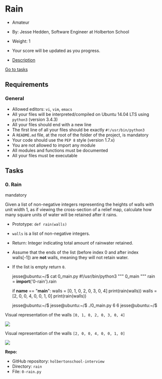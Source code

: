 Rain
====

*   Amateur
*   By: Jesse Hedden, Software Engineer at Holberton School
*   Weight: 1
*   Your score will be updated as you progress.

*   [Description](#description)

[Go to tasks](#)

Requirements
------------

### General

*   Allowed editors: `vi`, `vim`, `emacs`
*   All your files will be interpreted/compiled on Ubuntu 14.04 LTS using `python3` (version 3.4.3)
*   All your files should end with a new line
*   The first line of all your files should be exactly `#!/usr/bin/python3`
*   A `README.md` file, at the root of the folder of the project, is mandatory
*   Your code should use the `PEP 8` style (version 1.7.x)
*   You are not allowed to import any module
*   All modules and functions must be documented
*   All your files must be executable

Tasks
-----

### 0\. Rain

mandatory

Given a list of non-negative integers representing the heights of walls with unit width 1, as if viewing the cross-section of a relief map, calculate how many square units of water will be retained after it rains.

*   Prototype: `def rain(walls)`
*   `walls` is a list of non-negative integers.
*   Return: Integer indicating total amount of rainwater retained.
*   Assume that the ends of the list (before index 0 and after index walls\[-1\]) are **not** walls, meaning they will not retain water.
*   If the list is empty return `0`.

    jesse@ubuntu:~/$ cat 0_main.py
    #!/usr/bin/python3
    """
    0_main
    """
    rain = __import__('0-rain').rain

    if __name__ == "__main__":
        walls = [0, 1, 0, 2, 0, 3, 0, 4]
        print(rain(walls))
        walls = [2, 0, 0, 4, 0, 0, 1, 0]
        print(rain(walls))

    jesse@ubuntu:~/$
    jesse@ubuntu:~/$ ./0_main.py
    6
    6
    jesse@ubuntu:~/$


Visual representation of the walls `[0, 1, 0, 2, 0, 3, 0, 4]`

![](https://s3.eu-west-3.amazonaws.com/hbtn.intranet/uploads/medias/2021/4/85ef782020ac6efdc7004b62ea86724a552285b4.png?X-Amz-Algorithm=AWS4-HMAC-SHA256&X-Amz-Credential=AKIA4MYA5JM5DUTZGMZG%2F20250425%2Feu-west-3%2Fs3%2Faws4_request&X-Amz-Date=20250425T121246Z&X-Amz-Expires=86400&X-Amz-SignedHeaders=host&X-Amz-Signature=04d92fcde317d7ad782a79e2673fd2810134a85df2804c5949a08883aa8dfa9e)

Visual representation of the walls `[2, 0, 0, 4, 0, 0, 1, 0]`

![](https://s3.eu-west-3.amazonaws.com/hbtn.intranet/uploads/medias/2021/4/9a27c3e4e214e55b3c0b8b1439fdc99b4a184ff5.png?X-Amz-Algorithm=AWS4-HMAC-SHA256&X-Amz-Credential=AKIA4MYA5JM5DUTZGMZG%2F20250425%2Feu-west-3%2Fs3%2Faws4_request&X-Amz-Date=20250425T121246Z&X-Amz-Expires=86400&X-Amz-SignedHeaders=host&X-Amz-Signature=2e8309994af5cf60fa0141724a9410eb18f9f696282f6fef2eb010e49cf59610)

**Repo:**

*   GitHub repository: `holbertonschool-interview`
*   Directory: `rain`
*   File: `0-rain.py`
